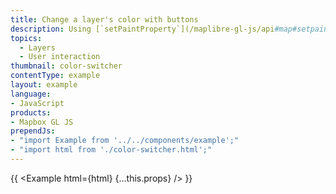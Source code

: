 ```yaml
---
title: Change a layer's color with buttons
description: Using [`setPaintProperty`](/maplibre-gl-js/api#map#setpaintproperty) to change a layer's fill color.
topics:
  - Layers
  - User interaction
thumbnail: color-switcher
contentType: example
layout: example
language:
- JavaScript
products:
- Mapbox GL JS
prependJs:
- "import Example from '../../components/example';"
- "import html from './color-switcher.html';"
---
```


{{ <Example html={html} {...this.props} /> }}
